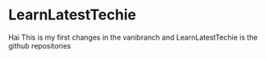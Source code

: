 # LearnLatestTechie
Hai
This is my first changes in the vanibranch and LearnLatestTechie is the github repositories

